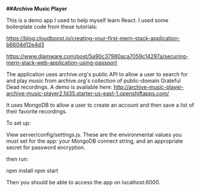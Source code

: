 **##Archive Music Player**

This is a demo app I used to help myself learn React. I used some boilerplate code from these tutorials:

https://blog.cloudboost.io/creating-your-first-mern-stack-application-b6604d12e4d3

https://www.djamware.com/post/5a90c37980aca7059c14297a/securing-mern-stack-web-application-using-passport


The application uses archive.org's public API to allow a user to search for and play music from archive.org's collection of public-domain Grateful Dead recordings. A demo is available here: http://archive-music-player-archive-music-player2.1d35.starter-us-east-1.openshiftapps.com/

It uses MongoDB to allow a user to create an account and then save a list of their favorite recordings.

To set up:

View server/config/settings.js. These are the environmental values you must set for the app: your MongoDB connect string, and an appropriate secret for password encryption.

then run:

npm install
npm start

Then you should be able to access the app on localhost:8000.

